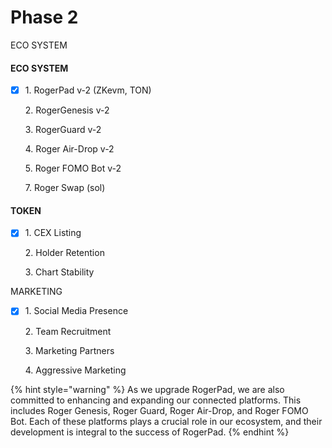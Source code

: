 # Phase 2

ECO SYSTEM



#### ECO SYSTEM

*   [x] 1\.      RogerPad v-2 (ZKevm, TON)

    2\.     RogerGenesis v-2

    3\.     RogerGuard v-2

    4\.     Roger Air-Drop v-2

    5\.     Roger FOMO Bot v-2

    7\.     Roger Swap (sol)

#### TOKEN

*   [x] 1\.      CEX Listing

    2\.     Holder Retention

    3\.     Chart Stability

MARKETING

*   [x] 1\.      Social Media Presence

    2\.     Team Recruitment

    3\.     Marketing Partners

    4\.     Aggressive Marketing

{% hint style="warning" %}
As we upgrade RogerPad, we are also committed to enhancing and expanding our connected platforms. This includes Roger Genesis, Roger Guard, Roger Air-Drop, and Roger FOMO Bot. Each of these platforms plays a crucial role in our ecosystem, and their development is integral to the success of RogerPad.
{% endhint %}

